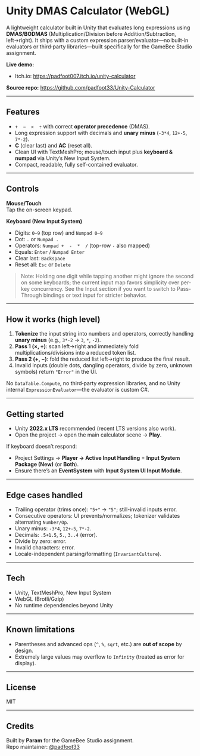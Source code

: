 # Unity DMAS Calculator (WebGL)

A lightweight calculator built in Unity that evaluates long expressions using **DMAS/BODMAS** (Multiplication/Division before Addition/Subtraction, left→right). It ships with a custom expression parser/evaluator—no built‑in evaluators or third‑party libraries—built specifically for the GameBee Studio assignment.

**Live demo:**  
- Itch.io: https://padfoot007.itch.io/unity-calculator  

**Source repo:** https://github.com/padfoot33/Unity-Calculator

---

## Features

- `+  −  ×  ÷` with correct **operator precedence** (DMAS).
- Long expression support with decimals and **unary minus** (`-3*4`, `12+-5`, `7*-2`).
- **C** (clear last) and **AC** (reset all).
- Clean UI with TextMeshPro; mouse/touch input plus **keyboard & numpad** via Unity’s New Input System.
- Compact, readable, fully self-contained evaluator.

---

## Controls

**Mouse/Touch**  
Tap the on-screen keypad.

**Keyboard (New Input System)**  
- Digits: `0–9` (top row) and `Numpad 0–9`  
- Dot: `.` or `Numpad .`  
- Operators: `Numpad +  -  *  /` (top-row `-` also mapped)  
- Equals: `Enter` / `Numpad Enter`  
- Clear last: `Backspace`  
- Reset all: `Esc` or `Delete`

> Note: Holding one digit while tapping another might ignore the second on some keyboards; the current input map favors simplicity over per-key concurrency. See the Input section if you want to switch to Pass-Through bindings or text input for stricter behavior.

---

## How it works (high level)

1. **Tokenize** the input string into numbers and operators, correctly handling **unary minus** (e.g., `3*-2` → `3`, `*`, `-2`).  
2. **Pass 1 (×, ÷)**: scan left→right and immediately fold multiplications/divisions into a reduced token list.  
3. **Pass 2 (+, −)**: fold the reduced list left→right to produce the final result.  
4. Invalid inputs (double dots, dangling operators, divide by zero, unknown symbols) return `"Error"` in the UI.

No `DataTable.Compute`, no third‑party expression libraries, and no Unity internal `ExpressionEvaluator`—the evaluator is custom C#.

---


## Getting started

- Unity **2022.x LTS** recommended (recent LTS versions also work).  
- Open the project → open the main calculator scene → **Play**.

If keyboard doesn’t respond:  
- Project Settings → **Player → Active Input Handling** = **Input System Package (New)** (or **Both**).  
- Ensure there’s an **EventSystem** with **Input System UI Input Module**.

---


## Edge cases handled

- Trailing operator (trims once): `"5+"` → `"5"`; still-invalid inputs error.  
- Consecutive operators: UI prevents/normalizes; tokenizer validates alternating `Number/Op`.  
- Unary minus: `-3*4`, `12+-5`, `7*-2`.  
- Decimals: `.5+1.5`, `5.`, `3..4` (error).  
- Divide by zero: error.  
- Invalid characters: error.  
- Locale-independent parsing/formatting (`InvariantCulture`).

---

## Tech

- Unity, TextMeshPro, New Input System  
- WebGL (Brotli/Gzip)  
- No runtime dependencies beyond Unity

---

## Known limitations

- Parentheses and advanced ops (`^`, `%`, `sqrt`, etc.) are **out of scope** by design.  
- Extremely large values may overflow to `Infinity` (treated as error for display).

---

## License

MIT

---

## Credits

Built by **Param** for the GameBee Studio assignment.  
Repo maintainer: [@padfoot33](https://github.com/padfoot33)
